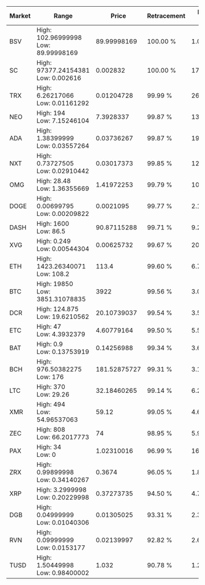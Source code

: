 | Market | Range | Price| Retracement | Doubles to 50% |
| --- | --- | --- | --- | --- |
| BSV | High: 102.96999998<br />Low: 89.99998169 | 89.99998169 | 100.00 % | 1.07 |
| SC | High: 97377.24154381<br />Low: 0.002616 | 0.002832 | 100.00 % | 17,192,310.06 |
| TRX | High: 6.26217066<br />Low: 0.01161292 | 0.01204728 | 99.99 % | 260.38 |
| NEO | High: 194<br />Low: 7.15246104 | 7.3928337 | 99.87 % | 13.60 |
| ADA | High: 1.38399999<br />Low: 0.03557264 | 0.03736267 | 99.87 % | 19.00 |
| NXT | High: 0.73727505<br />Low: 0.02910442 | 0.03017373 | 99.85 % | 12.70 |
| OMG | High: 28.48<br />Low: 1.36355669 | 1.41972253 | 99.79 % | 10.51 |
| DOGE | High: 0.00699795<br />Low: 0.00209822 | 0.0021095 | 99.77 % | 2.16 |
| DASH | High: 1600<br />Low: 86.5 | 90.87115288 | 99.71 % | 9.28 |
| XVG | High: 0.249<br />Low: 0.00544304 | 0.00625732 | 99.67 % | 20.33 |
| ETH | High: 1423.26340071<br />Low: 108.2 | 113.4 | 99.60 % | 6.75 |
| BTC | High: 19850<br />Low: 3851.31078835 | 3922 | 99.56 % | 3.02 |
| DCR | High: 124.875<br />Low: 19.6210562 | 20.10739037 | 99.54 % | 3.59 |
| ETC | High: 47<br />Low: 4.3932379 | 4.60779164 | 99.50 % | 5.58 |
| BAT | High: 0.9<br />Low: 0.13753919 | 0.14256988 | 99.34 % | 3.64 |
| BCH | High: 976.50382275<br />Low: 176 | 181.52875727 | 99.31 % | 3.17 |
| LTC | High: 370<br />Low: 29.26 | 32.18460265 | 99.14 % | 6.20 |
| XMR | High: 494<br />Low: 54.96537063 | 59.12 | 99.05 % | 4.64 |
| ZEC | High: 808<br />Low: 66.2017773 | 74 | 98.95 % | 5.91 |
| PAX | High: 34<br />Low: 0 | 1.02310016 | 96.99 % | 16.62 |
| ZRX | High: 0.99899998<br />Low: 0.34140267 | 0.3674 | 96.05 % | 1.82 |
| XRP | High: 3.2999998<br />Low: 0.20229998 | 0.37273735 | 94.50 % | 4.70 |
| DGB | High: 0.04999999<br />Low: 0.01040306 | 0.01305025 | 93.31 % | 2.31 |
| RVN | High: 0.09999999<br />Low: 0.0153177 | 0.02139997 | 92.82 % | 2.69 |
| TUSD | High: 1.50449998<br />Low: 0.98400002 | 1.032 | 90.78 % | 1.21 |
